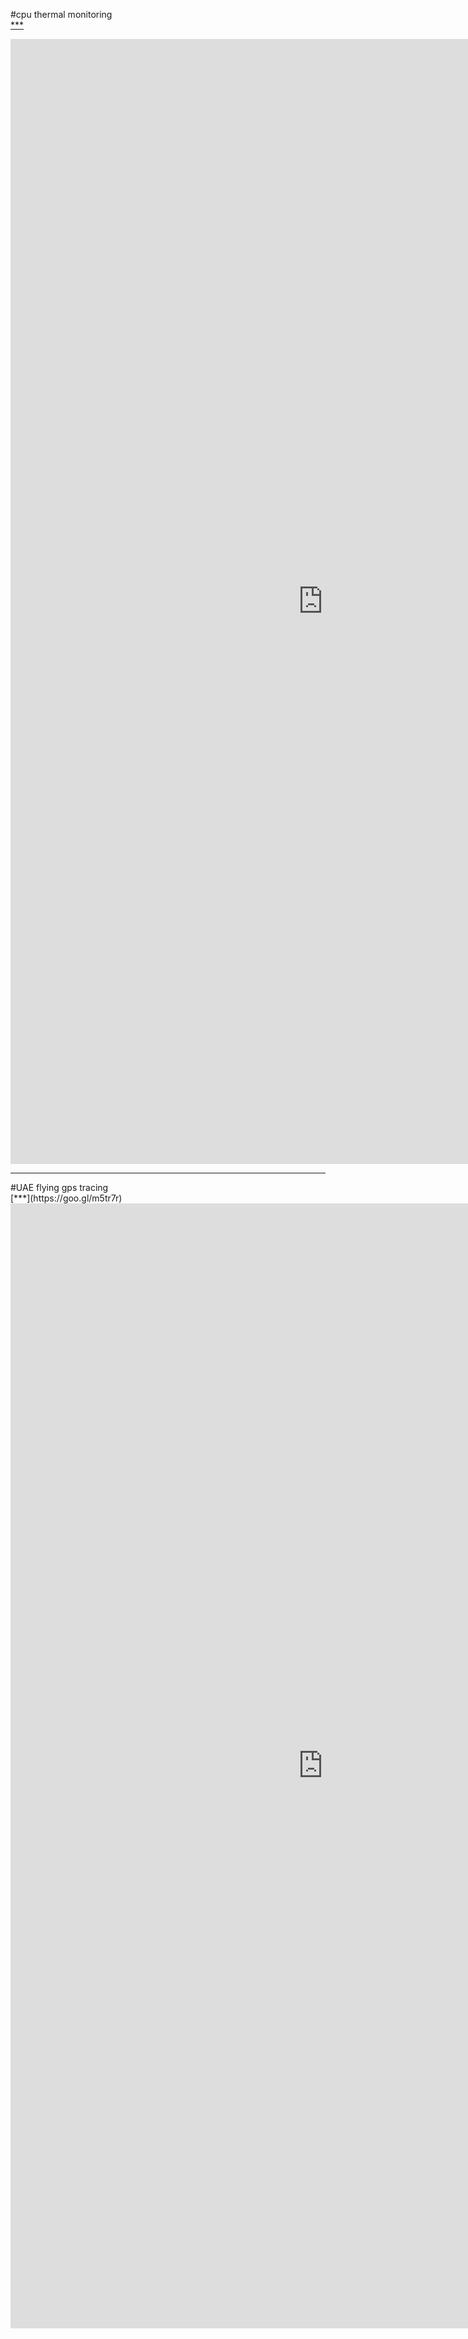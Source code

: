 #cpu thermal monitoring<br>
[***](https://goo.gl/2Z5zuc)<br>

<div>
  <iframe src="https://goo.gl/2Z5zuc" width="1000px" height="1800px" frameborder="0" scrolling="no">
  </iframe>
</div>
<hr>
#UAE flying gps tracing<br> 
[***](https://goo.gl/m5tr7r)<br>

<div>
  <iframe src="https://goo.gl/m5tr7r" width="1000px" height="1800px" frameborder="0" scrolling="no">
  </iframe>
</div>
